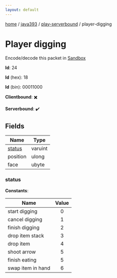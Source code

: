 ```yaml
---
layout: default
---
```


[home](/)  /  [java393](/protocol/java393)  /  [play-serverbound](/protocol/java393/play-serverbound)  /  player-digging

# Player digging

Encode/decode this packet in [Sandbox](../../../sandbox/java393#PlayServerbound.PlayerDigging)

**Id**: 24

**Id** (hex): 18

**Id** (bin): 00011000

**Clientbound**: ✖️

**Serverbound**: ✔️

## Fields

Name | Type
---|---
[status](#status) | varuint
position | ulong
face | ubyte

### status

**Constants**:

Name | Value
---|:---:
start digging | 0
cancel digging | 1
finish digging | 2
drop item stack | 3
drop item | 4
shoot arrow | 5
finish eating | 5
swap item in hand | 6
